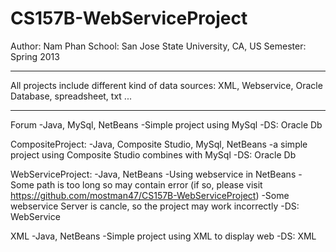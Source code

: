 CS157B-WebServiceProject
========================
Author: Nam Phan 
School: San Jose State University, CA, US 
Semester: Spring 2013

------------------------
All projects include different kind of data sources: XML, Webservice, Oracle Database, spreadsheet, txt ...

------------------------
Forum
  -Java, MySql, NetBeans
  -Simple project using MySql
  -DS: Oracle Db
  
CompositeProject: 
  -Java, Composite Studio, MySql, NetBeans
  -a simple project using Composite Studio combines with MySql
  -DS: Oracle Db
  
WebServiceProject:
  -Java, NetBeans
  -Using webservice in NetBeans
  -Some path is too long so may contain error (if so, please visit https://github.com/mostman47/CS157B-WebServiceProject)
  -Some webservice Server is cancle, so the project may work incorrectly
  -DS: WebService
  
XML
  -Java, NetBeans
  -Simple project using XML to display web
  -DS: XML
